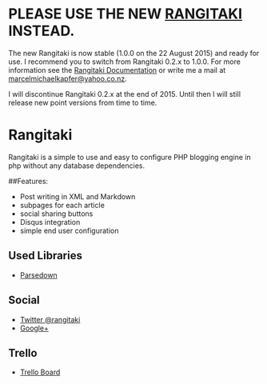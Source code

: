 # PLEASE USE THE NEW [RANGITAKI](https://github.com/mmk2410/rangitaki) INSTEAD.

The new Rangitaki is now stable (1.0.0 on the 22 August 2015) and ready for use. I recommend you to switch from Rangitaki 0.2.x to 1.0.0. For more information see the [Rangitaki Documentation](https://marcel-kapfer.de/rangitaki/docs) or write me a mail at [marcelmichaelkapfer@yahoo.co.nz](mailto:marcelmichaelkapfer@yahoo.co.nz).

I will discontinue Rangitaki 0.2.x at the end of 2015. Until then I will still release new point versions from time to time.

# Rangitaki

Rangitaki is a simple to use and easy to configure PHP blogging engine in php without any database dependencies. 

##Features:

 - Post writing in XML and Markdown
 - subpages for each article
 - social sharing buttons 
 - Disqus integration 
 - simple end user configuration 

## Used Libraries

 - [Parsedown](http://parsedown.org)

## Social

 - [Twitter @rangitaki](https://twitter.com/rangitaki)
 - [Google+](https://plus.google.com/b/101437210222436501912/101437210222436501912/posts)
 
## Trello

 - [Trello Board](https://trello.com/b/7qb5I6EQ/rangitaki)
